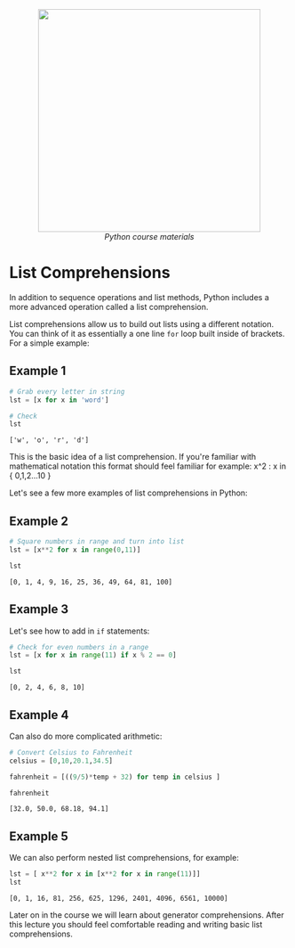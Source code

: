 <center>
    <img src='https://intecbrussel.be/img/logo3.png' width='400px' height='auto'/>
    <br/>
    <em>Python course materials</em>
</center>

# List Comprehensions

In addition to sequence operations and list methods, Python includes a more advanced operation called a list comprehension.

List comprehensions allow us to build out lists using a different notation. You can think of it as essentially a one line <code>for</code> loop built inside of brackets. For a simple example:
## Example 1


```python
# Grab every letter in string
lst = [x for x in 'word']
```


```python
# Check
lst
```




    ['w', 'o', 'r', 'd']



This is the basic idea of a list comprehension. If you're familiar with mathematical notation this format should feel familiar for example: x^2 : x in { 0,1,2...10 } 

Let's see a few more examples of list comprehensions in Python:
## Example 2


```python
# Square numbers in range and turn into list
lst = [x**2 for x in range(0,11)]
```


```python
lst
```




    [0, 1, 4, 9, 16, 25, 36, 49, 64, 81, 100]



## Example 3
Let's see how to add in <code>if</code> statements:


```python
# Check for even numbers in a range
lst = [x for x in range(11) if x % 2 == 0]
```


```python
lst
```




    [0, 2, 4, 6, 8, 10]



## Example 4
Can also do more complicated arithmetic:


```python
# Convert Celsius to Fahrenheit
celsius = [0,10,20.1,34.5]

fahrenheit = [((9/5)*temp + 32) for temp in celsius ]

fahrenheit
```




    [32.0, 50.0, 68.18, 94.1]



## Example 5
We can also perform nested list comprehensions, for example:


```python
lst = [ x**2 for x in [x**2 for x in range(11)]]
lst
```




    [0, 1, 16, 81, 256, 625, 1296, 2401, 4096, 6561, 10000]



Later on in the course we will learn about generator comprehensions. After this lecture you should feel comfortable reading and writing basic list comprehensions.
